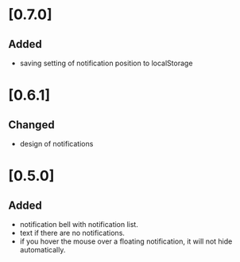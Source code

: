 # [0.7.0]

## Added

- saving setting of notification position to localStorage

# [0.6.1]

## Changed

- design of notifications

# [0.5.0]

## Added

- notification bell with notification list.
- text if there are no notifications.
- if you hover the mouse over a floating notification, it will not hide automatically.
